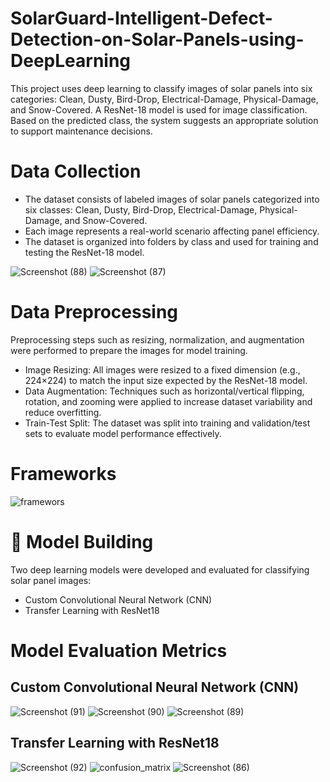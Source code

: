 # SolarGuard-Intelligent-Defect-Detection-on-Solar-Panels-using-DeepLearning
This project uses deep learning to classify images of solar panels into six categories: Clean, Dusty, Bird-Drop, Electrical-Damage, Physical-Damage, and Snow-Covered. A ResNet-18 model is used for image classification. Based on the predicted class, the system suggests an appropriate solution to support maintenance decisions.
# Data Collection
- The dataset consists of labeled images of solar panels categorized into six classes: Clean, Dusty, Bird-Drop, Electrical-Damage, Physical-Damage, and Snow-Covered.
- Each image represents a real-world scenario affecting panel efficiency.
- The dataset is organized into folders by class and used for training and testing the ResNet-18 model.

![Screenshot (88)](https://github.com/user-attachments/assets/fbdff563-a916-41df-b5f2-096299cab59d)
![Screenshot (87)](https://github.com/user-attachments/assets/1d0a11d8-3024-43f4-a7d4-e886b07ad26b)

# Data Preprocessing
Preprocessing steps such as resizing, normalization, and augmentation were performed to prepare the images for model training.
- Image Resizing: All images were resized to a fixed dimension (e.g., 224×224) to match the input size expected by the ResNet-18 model.
- Data Augmentation: Techniques such as horizontal/vertical flipping, rotation, and zooming were applied to increase dataset variability and reduce overfitting.
- Train-Test Split: The dataset was split into training and validation/test sets to evaluate model performance effectively.
# Frameworks
![framewors](https://github.com/user-attachments/assets/cde908f4-e78e-4d60-9189-b0baa13fc6f9)
# 🧠 Model Building
Two deep learning models were developed and evaluated for classifying solar panel images:
- Custom Convolutional Neural Network (CNN)
- Transfer Learning with ResNet18
# Model Evaluation Metrics
## Custom Convolutional Neural Network (CNN)
![Screenshot (91)](https://github.com/user-attachments/assets/732bd814-0b4d-488d-82f4-b2f7f6f5bea3)
![Screenshot (90)](https://github.com/user-attachments/assets/ca42fef5-7a07-4220-8ccc-1f9de1e87f46)
![Screenshot (89)](https://github.com/user-attachments/assets/a2e7008a-925f-488b-9b9c-1c05b50c7bad)

## Transfer Learning with ResNet18
![Screenshot (92)](https://github.com/user-attachments/assets/e827d4d0-101d-4f6a-a3f1-994778363d12)
![confusion_matrix](https://github.com/user-attachments/assets/b2127da8-1654-41b2-951f-398b23ac2388)
![Screenshot (86)](https://github.com/user-attachments/assets/559cddfd-d5fc-470f-9448-9d7a12431cdd)






